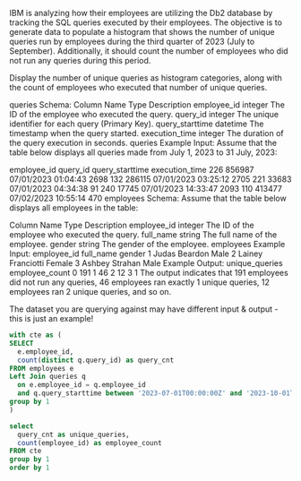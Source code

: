 IBM is analyzing how their employees are utilizing the Db2 database by tracking the SQL queries executed by their employees. The objective is to generate data to populate a histogram that shows the number of unique queries run by employees during the third quarter of 2023 (July to September). Additionally, it should count the number of employees who did not run any queries during this period.

Display the number of unique queries as histogram categories, along with the count of employees who executed that number of unique queries.

queries Schema:
Column Name	Type	Description
employee_id	integer	The ID of the employee who executed the query.
query_id	integer	The unique identifier for each query (Primary Key).
query_starttime	datetime	The timestamp when the query started.
execution_time	integer	The duration of the query execution in seconds.
queries Example Input:
Assume that the table below displays all queries made from July 1, 2023 to 31 July, 2023:

employee_id	query_id	query_starttime	execution_time
226	856987	07/01/2023 01:04:43	2698
132	286115	07/01/2023 03:25:12	2705
221	33683	07/01/2023 04:34:38	91
240	17745	07/01/2023 14:33:47	2093
110	413477	07/02/2023 10:55:14	470
employees Schema:
Assume that the table below displays all employees in the table:

Column Name	Type	Description
employee_id	integer	The ID of the employee who executed the query.
full_name	string	The full name of the employee.
gender	string	The gender of the employee.
employees Example Input:
employee_id	full_name	gender
1	Judas Beardon	Male
2	Lainey Franciotti	Female
3	Ashbey Strahan	Male
Example Output:
unique_queries	employee_count
0	191
1	46
2	12
3	1
The output indicates that 191 employees did not run any queries, 46 employees ran exactly 1 unique queries, 12 employees ran 2 unique queries, and so on.

The dataset you are querying against may have different input & output - this is just an example!


```sql
with cte as (
SELECT
  e.employee_id,
  count(distinct q.query_id) as query_cnt
FROM employees e
Left Join queries q
  on e.employee_id = q.employee_id
  and q.query_starttime between '2023-07-01T00:00:00Z' and '2023-10-01T00:00:00Z'
group by 1
)

select 
  query_cnt as unique_queries,
  count(employee_id) as employee_count
FROM cte
group by 1
order by 1
```